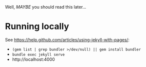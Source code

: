 Well, *MAYBE* you should read this later...

# Running locally

See https://help.github.com/articles/using-jekyll-with-pages/:

* `(gem list | grep bundler >/dev/null) || gem install bundler`
* `bundle exec jekyll serve`
* http://localhost:4000
